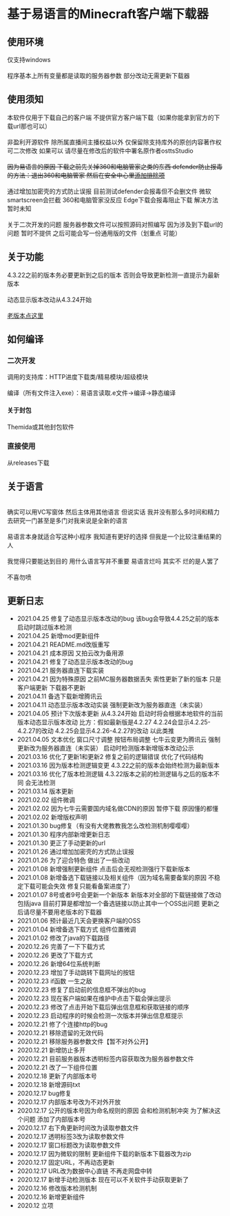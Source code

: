 # 基于易语言的Minecraft客户端下载器<br>

## 使用环境

仅支持windows<br><br>
程序基本上所有变量都是读取的服务器参数 部分改动无需更新下载器

## 使用须知
本软件仅用于下载自己的客户端 不提供官方客户端下载（如果你能拿到官方的下载url那也可以）<br><br>
非盈利开源软件 除所属直播间主播权益以外 仅保留除支持库外的原创内容著作权 可二次修改 如果可以 请尽量在修改后的软件中署名原作者osttsStudio<br><br>
<s>因为易语言的原因 下载之前先关掉360和电脑管家之类的东西 defender防止报毒的方法：退出360和电脑管家 然后在安全中心里[添加排除项](https://jingyan.baidu.com/article/b87fe19e22f8435219356840.html)</s><br><br>
通过增加加密壳的方式防止误报 目前测试defender会报毒但不会删文件 微软smartscreen会拦截 360和电脑管家没反应 Edge下载会报毒阻止下载 解决方法暂时未知<br><br>
关于二次开发的问题 服务器参数文件可以按照源码对照编写 因为涉及到下载url的问题 暂时不提供 之后可能会写一份通用版的文件（划重点 可能）

## 关于功能

4.3.22之前的版本务必要更新到之后的版本 否则会导致更新检测一直提示为最新版本<br><br>
动态显示版本改动从4.3.24开始<br><br>
[老版本点这里](https://github.com/SHDocter/ostts_download/releases)

## 如何编译

### 二次开发

调用的支持库：HTTP进度下载类/精易模块/超级模块<br><br>
编译（所有文件注入exe）：易语言读取.e文件->编译->静态编译

#### 关于封包

Themida或其他封包软件

### 直接使用
从releases下载
## 关于语言
 
<br>确实可以用VC写窗体 然后主体用其他语言 但说实话 我并没有那么多时间和精力去研究一门甚至是多门对我来说是全新的语言<br><br>
易语言本身就适合写这种小程序 我知道有更好的选择 但我是一个比较注重结果的人<br><br>
我觉得只要能达到目的 用什么语言写并不重要 易语言烂吗 其实不 烂的是人罢了<br><br>
不喜勿喷

## 更新日志

- 2021.04.25 修复了动态显示版本改动的bug 该bug会导致4.4.25之前的版本启动时跳过版本检测
- 2021.04.25 新增mod更新组件
- 2021.04.21 README.md改版重写
- 2021.04.21 成本原因 又拍云改为备用源
- 2021.04.21 修复了动态显示版本改动的bug
- 2021.04.21 服务器直连下载实装
- 2021.04.21 因为特殊原因 之前MC服务器数据丢失 索性更新了新的版本 只是客户端更新 下载器不更新
- 2021.04.11 备选下载新增腾讯云
- 2021.04.11 动态显示版本改动实装 强制更新改为服务器直连（未实装）
- 2021.04.05 预计下次版本更新 从4.3.24开始 启动时将会根据本地软件的当前版本动态显示版本改动 比方：假如最新版是4.2.27 4.2.24会显示4.2.25-4.2.27的改动 4.2.25会显示4.2.26-4.2.27的改动 以此类推
- 2021.04.05 文本优化 窗口尺寸调整 按钮布局调整 七牛云变更为腾讯云 强制更新改为服务器直连（未实装） 启动时检测版本新增版本改动公示
- 2021.03.16 优化了更新1和更新2 修复之前的逻辑错误 优化了代码结构
- 2021.03.16 因为版本检测逻辑变更 4.3.22之前的版本会始终检测为最新版本
- 2021.03.16 优化了版本检测逻辑 4.3.22版本之前的检测逻辑与之后的版本不同 会无法检测
- 2021.03.14 版本更新 
- 2021.02.02 组件微调
- 2021.02.02 因为七牛云需要国内域名做CDN的原因 暂停下载 原因懂的都懂
- 2021.02.02 新增版权声明
- 2021.01.30 bug修复（有没有大佬教教我怎么改检测机制嘤嘤嘤）
- 2021.01.30 程序内部新增更新日志
- 2021.01.30 更正了手动更新的url
- 2021.01.26 通过增加加密壳的方式防止误报
- 2021.01.26 为了迎合特色 做出了一些改动
- 2021.01.08 新增强制更新组件 点击后会无视检测强行下载新版本
- 2021.01.08 新增备选下载链接以及相关组件（因为域名需要备案的原因 不稳定下载可能会失效 修复只能看备案进度了）
- 2021.01.07 8号或者9号会更新一个新版本 新版本对全部的下载链接做了改动 包括java 目前打算是都增加一个备选链接以防止其中一个OSS出问题 更新之后请尽量不要用老版本的下载器
- 2021.01.06 预计最近几天会更换客户端的OSS
- 2021.01.04 新增备选下载方式 组件位置微调
- 2021.01.02 修改了java的下载路径
- 2020.12.26 完善了一下下载方式
- 2020.12.26 更改了下载方式
- 2020.12.26 新增64位系统判断
- 2020.12.23 增加了手动跳转下载网址的按钮
- 2020.12.23 if函数 一生之敌
- 2020.12.23 修复了启动前的信息框不弹出的bug
- 2020.12.23 现在客户端如果在维护中点击下载会弹出提示
- 2020.12.23 修改了点击开始下载后弹出信息框和获取链接的顺序
- 2020.12.23 启动程序的时候会检测一次版本并弹出信息框提示
- 2020.12.21 修了个连接http的bug
- 2020.12.21 移除遗留的无效代码
- 2020.12.21 移除服务器参数文件【暂不对外公开】
- 2020.12.21 新增防止多开
- 2020.12.21 目前服务器版本透明标签内容获取改为服务器参数文件
- 2020.12.21 改了一下组件位置
- 2020.12.18 更新了内部版本号
- 2020.12.18 新增源码txt
- 2020.12.17 bug修复
- 2020.12.17 内部版本号改为不对外开放
- 2020.12.17 公开的版本号因为命名规则的原因 会和检测机制冲突 为了解决这个问题 添加了内部版本号
- 2020.12.17 右下角更新时间改为读取参数文件
- 2020.12.17 透明标签3改为读取参数文件
- 2020.12.17 窗口标题改为读取参数文件
- 2020.12.17 因为微软的限制 更新组件下载的新版本下载器改为zip
- 2020.12.17 固定URL，不再动态更新
- 2020.12.17 URL改为数据中心直链 不再走网盘中转
- 2020.12.17 新增手动检测版本 现在可以不关软件手动获取更新了
- 2020.12.16 修改版本检测机制
- 2020.12.16 新增更新组件
- 2020.12 立项
